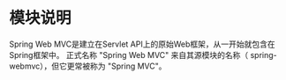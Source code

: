 # 模块说明
Spring Web MVC是建立在Servlet API上的原始Web框架，从一开始就包含在Spring框架中。
正式名称 "Spring Web MVC" 来自其源模块的名称（ spring-webmvc），但它更常被称为 "Spring MVC"。